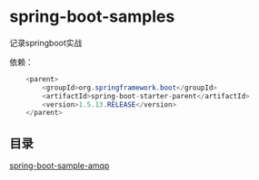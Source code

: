 # spring-boot-samples

记录springboot实战

依赖：

```java
    <parent>
        <groupId>org.springframework.boot</groupId>
        <artifactId>spring-boot-starter-parent</artifactId>
        <version>1.5.13.RELEASE</version>
    </parent>
```

## 目录

[spring-boot-sample-amqp](/spring-boot-sample-amqp/README.md)
